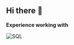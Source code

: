 ## Hi there 👋

**Experience working with**

<div display = "flex">
  <img src = "(https://img.shields.io/badge/mysql-4479A1.svg?style=for-the-badge&logo=mysql&logoColor=white)" alt="SQL"/>
</div>
